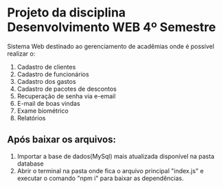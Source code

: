 # Projeto da disciplina Desenvolvimento WEB  4º Semestre
Sistema Web destinado ao gerenciamento de acadêmias 
onde é possível realizar o: 
1. Cadastro de clientes
2. Cadastro de funcionários
3. Cadastro dos gastos
4. Cadastro de pacotes de descontos
5. Recuperação de senha via e-email
6. E-mail de boas vindas
7. Exame biométrico
8. Relatórios 
## Após baixar os arquivos:
1. Importar a base de dados(MySql) mais atualizada disponível na pasta database <br>
2. Abrir o terminal na pasta onde fica o arquivo principal "index.js" e executar o comando "npm i" para baixar as dependências.
